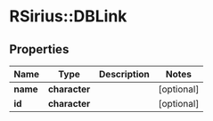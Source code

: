 # RSirius::DBLink



## Properties
Name | Type | Description | Notes
------------ | ------------- | ------------- | -------------
**name** | **character** |  | [optional] 
**id** | **character** |  | [optional] 


